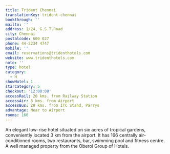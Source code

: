 ```yaml
---
title: Trident Chennai
translationKey: trident-chennai
bookthrough: ''
mailto: ''
address: 1/24, G.S.T.Road
city: Chennai
postalcode: 600 027
phone: 44-2234 4747
mobile: ''
email: reservations@tridenthotels.com
website: www.tridenthotels.com
note: ''
type: hotel
category:
  - H
showHotel: 1
starCategory: 5
checkout: '12:00:00'
accessRail: 20 kms. from Railway Station
accessAir: 3 kms. from Airport
accessBus: 20 kms. from ITC Stand, Parrys
advantage: Near to Airport
rooms: 166
---
```

An elegant low-rise hotel situated on six acres of tropical gardens, conveniently located 3 km from the airport. It has 166 centrally air-conditioned rooms, two restaurants, bar, swimming pool and fitness centre. A well managed property from the Oberoi Group of Hotels.